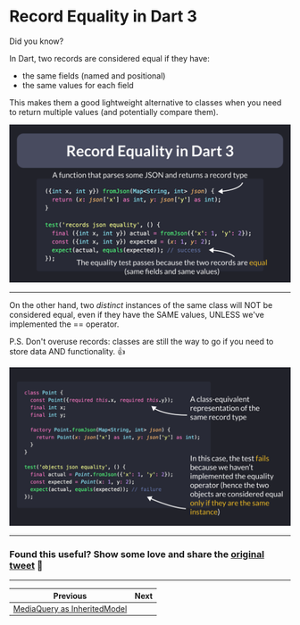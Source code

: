 # Record Equality in Dart 3

Did you know?

In Dart, two records are considered equal if they have:
- the same fields (named and positional)
- the same values for each field

This makes them a good lightweight alternative to classes when you need to return multiple values (and potentially compare them).

![](109.1-rect.png)

---

On the other hand, two *distinct* instances of the same class will NOT be considered equal, even if they have the SAME values, UNLESS we've implemented the == operator.

P.S. Don't overuse records: classes are still the way to go if you need to store data AND functionality. 👍

![](109.2-rect.png)

---

### Found this useful? Show some love and share the [original tweet](https://twitter.com/biz84/status/1673360231579959297) 🙏

---

| Previous | Next |
| -------- | ---- |
| [MediaQuery as InheritedModel](../0108-media-query-inherited-model/index.md) | |
